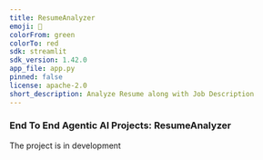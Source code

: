 ```yaml
---
title: ResumeAnalyzer
emoji: 🐨
colorFrom: green
colorTo: red
sdk: streamlit
sdk_version: 1.42.0
app_file: app.py
pinned: false
license: apache-2.0
short_description: Analyze Resume along with Job Description
---
```


### End To End Agentic AI Projects: ResumeAnalyzer

The project is in development